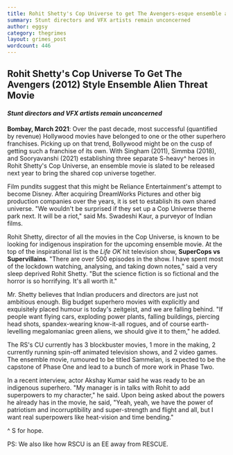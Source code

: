 ```yaml
---
title: Rohit Shetty's Cop Universe to get The Avengers-esque ensemble alien threat movie
summary: Stunt directors and VFX artists remain unconcerned
author: eggsy
category: thegrimes
layout: grimes_post
wordcount: 446
---
```


## Rohit Shetty's Cop Universe To Get The Avengers (2012) Style Ensemble Alien Threat Movie

#### *Stunt directors and VFX artists remain unconcerned*

**Bombay, March 2021**: Over the past decade, most successful (quantified by revenue) Hollywood movies have belonged to one or the other superhero franchises. Picking up on that trend, Bollywood might be on the cusp of getting such a franchise of its own. With Singham (2011), Simmba (2018), and Sooryavanshi (2021) establishing three separate S-heavy^ heroes in Rohit Shetty's Cop Universe, an ensemble movie is slated to be released next year to bring the shared cop universe together.

Film pundits suggest that this might be Reliance Entertainment's attempt to become Disney. After acquiring DreamWorks Pictures and other big production companies over the years, it is set to establish its own shared universe. "We wouldn't be surprised if they set up a Cop Universe theme park next. It will be a riot," said Ms. Swadeshi Kaur, a purveyor of Indian films.

Rohit Shetty, director of all the movies in the Cop Universe, is known to be looking for indigenous inspiration for the upcoming ensemble movie. At the top of the inspirational list is the *Life OK* hit television show, **SuperCops vs Supervillains**. "There are over 500 episodes in the show. I have spent most of the lockdown watching, analysing, and taking down notes," said a very sleep deprived Rohit Shetty. "But the science fiction is so fictional and the horror is so horrifying. It's all worth it."

Mr. Shetty believes that Indian producers and directors are just not ambitious enough. Big budget superhero movies with explicitly and exquisitely placed humour is today's zeitgeist, and we are falling behind. "If people want flying cars, exploding power plants, falling buildings, piercing head shots, spandex-wearing know-it-all rogues, and of course earth-levelling megalomaniac green aliens, we should give it to them," he added.

The RS's CU currently has 3 blockbuster movies, 1 more in the making, 2 currently running spin-off animated television shows, and 2 video games. The ensemble movie, rumoured to be titled Sammelan, is expected to be the capstone of Phase One and lead to a bunch of more work in Phase Two.

In a recent interview, actor Akshay Kumar said he was ready to be an indigenous superhero. "My manager is in talks with Rohit to add superpowers to my character," he said. Upon being asked about the powers he already has in the movie, he said, "Yeah, yeah, we have the power of patriotism and incorruptibility and super-strength and flight and all, but I want real superpowers like heat-vision and time bending."

^ S for hope.

PS: We also like how RSCU is an EE away from RESCUE.